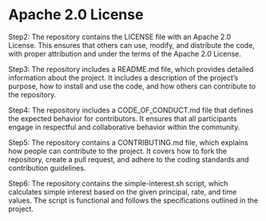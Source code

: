 #  Apache 2.0 License
Step2: The repository contains the LICENSE file with an Apache 2.0 License. This ensures that others can use, modify, and distribute the code, with proper attribution and under the terms of the Apache 2.0 License.

Step3: The repository includes a README.md file, which provides detailed information about the project. It includes a description of the project’s purpose, how to install and use the code, and how others can contribute to the repository.

Step4: The repository includes a CODE_OF_CONDUCT.md file that defines the expected behavior for contributors. It ensures that all participants engage in respectful and collaborative behavior within the community. 

Step5: The repository contains a CONTRIBUTING.md file, which explains how people can contribute to the project. It covers how to fork the repository, create a pull request, and adhere to the coding standards and contribution guidelines.

Step6: The repository contains the simple-interest.sh script, which calculates simple interest based on the given principal, rate, and time values. The script is functional and follows the specifications outlined in the project.


